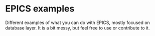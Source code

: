 # EPICS examples

Different examples of what you can do with EPICS, mostly focused on database layer.
It is a bit messy, but feel free to use or contribute to it.
